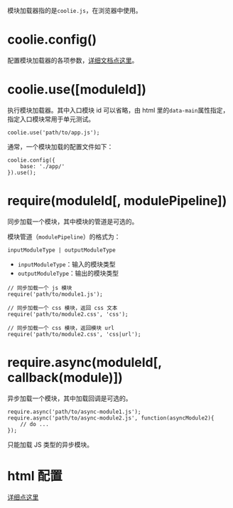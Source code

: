模块加载器指的是`coolie.js`，在浏览器中使用。

# coolie.config(<configs>)
配置模块加载器的各项参数，[详细文档点这里](./coolie-config.js.md)。



# coolie.use([moduleId])
执行模块加载器。其中入口模块 id 可以省略，由 html 里的`data-main`属性指定，指定入口模块常用于单元测试。

```
coolie.use('path/to/app.js');
```

通常，一个模块加载的配置文件如下：
```
coolie.config({
    base: './app/'
}).use();
```

# require(moduleId[, modulePipeline])
同步加载一个模块，其中模块的管道是可选的。

模块管道（`modulePipeline`）的格式为：
```
inputModuleType | outputModuleType
```

- `inputModuleType`：输入的模块类型
- `outputModuleType`：输出的模块类型

```
// 同步加载一个 js 模块
require('path/to/module1.js');

// 同步加载一个 css 模块，返回 css 文本
require('path/to/module2.css', 'css');

// 同步加载一个 css 模块，返回模块 url
require('path/to/module2.css', 'css|url');
```

# require.async(moduleId[, callback(module)])
异步加载一个模块，其中加载回调是可选的。

```
require.async('path/to/async-module1.js');
require.async('path/to/async-module2.js', function(asyncModule2){
    // do ...
});
```

只能加载 JS 类型的异步模块。


# html 配置
[详细点这里](/guide/coolie-config.jsw.md)

